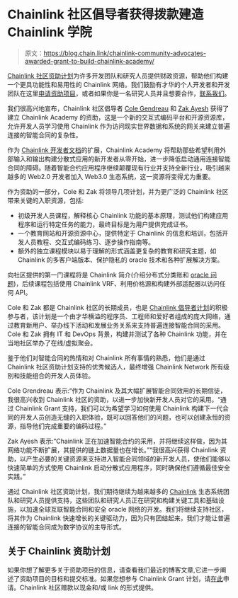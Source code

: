 # Chainlink 社区倡导者获得拨款建造 Chainlink 学院

> 原文：<https://blog.chain.link/chainlink-community-advocates-awarded-grant-to-build-chainlink-academy/>

[Chainlink 社区资助计划](https://blog.chain.link/introducing-the-chainlink-community-grant-program/)为许多开发团队和研究人员提供财政资源，帮助他们构建一个更具功能性和易用性的 Chainlink 网络。我们鼓励有才华的个人开发者和开发团队在这里[申请资助项目](https://chainlinkgrants.typeform.com/to/efEbsq)，或者如果你是一名研究人员并且想要合作，[联系我们](/cdn-cgi/l/email-protection#14667167717566777c54777c757d7a787d7a7f787576673a777b79)。

我们很高兴地宣布，Chainlink 社区倡导者 [Cole Gendreau](https://www.linkedin.com/public-profile/in/colegendreau/?challengeId=AQH9EAqGDWHnAwAAAXdIFxiKm7tS3Z4xJnabzzVMwT6RJGmFtomhowZqsyb9j1UsYB6F3nxI2dXzyOFx_SEsZSVkJgfzGQUBMg&submissionId=ce4d2351-c257-5e16-04af-4f8eec57db2a) 和 [Zak Ayesh](https://www.linkedin.com/public-profile/in/zakayesh?challengeId=AQErGrGUdQC-DQAAAXdIROQV2YxT8xla5WTp0xr0Q3SO27xWOXZvnAeamsAO1K4T_9CMTx6KdT9RUWWAkWPldSj7k5o4706aKA&submissionId=c31ad519-7d5a-5e16-a37c-90558d4db766) 获得了建立 Chainlink Academy 的资助，这是一个新的交互式编码平台和开源资源库，允许开发人员学习使用 Chainlink 作为访问现实世界数据和系统的网关来建立普遍连接的智能合同的复杂性。

作为 [Chainlink 开发者文档](https://docs.chain.link/)的扩展，Chainlink Academy 将帮助那些希望利用外部输入和输出构建分散式应用的新开发者从零开始，进一步降低启动通用连接智能合同的障碍。随着智能合约应用程序继续颠覆现有行业并支持全新行业，吸引越来越多的 Web2.0 开发者加入 Web3.0 生态系统，这一资源将变得尤为重要。

作为资助的一部分，Cole 和 Zak 将领导几项计划，并为更广泛的 Chainlink 社区带来关键的入职资源，包括:

*   初级开发人员课程，解释核心 Chainlink 功能的基本原理，测试他们构建应用程序和运行特定任务的能力，最终目标是为用户提供完成证书。
*   一个教育网站和开源资源中心，提供特定于 Chainlink 的信息和培训，包括开发人员教程、交互式编码练习、逐步操作指南等。
*   额外的独立课程模块以易于理解的形式涵盖更复杂的教育和研究主题，如 Chainlink 的多客户端版本、保护隐私的 oracle 技术和各种扩展解决方案。

向社区提供的第一门课程将是 Chainlink 简介(介绍分布式分类账和 [oracle 问题](https://blog.chain.link/what-is-the-blockchain-oracle-problem/))，后续课程包括使用 Chainlink VRF、利用价格源和构建外部适配器以访问任何 API。

Cole 和 Zak 都是 Chainlink 社区的长期成员，也是 [Chainlink 倡导者计划](https://chain.link/community/advocates)的积极参与者，该计划是一个由才华横溢的程序员、工程师和爱好者组成的庞大网络，通过教育新用户、举办线下活动和发展业务关系来支持普遍连接智能合同的采用。Cole 和 Zak 拥有 IT 和 DevOps 背景，构建并测试了各种 Chainlink 功能，并在当地社区举办了在线/虚拟聚会。

鉴于他们对智能合同的热情和对 Chainlink 所有事情的熟悉，他们是通过 Chainlink 社区资助计划支持的优秀候选人，最终增强 Chainlink Network 所有级别和技能组合的开发人员体验。

Cole Grendreau 表示:“作为 Chainlink 及其大幅扩展智能合同效用的长期信徒，我很高兴收到 Chainlink 社区的资助，以进一步加快新开发人员对它的采用。“通过 Chainlink Grant 支持，我们可以为希望学习如何使用 Chainlink 构建下一代合同的开发人员创造无缝的入职体验，既可以回答他们的问题，也可以创建永恒的资源，指导他们完成重要的编码过程。”

Zak Ayesh 表示:“Chainlink 正在加速智能合约的采用，并将继续这样做，因为其网络功能不断扩展，其提供的链上数据量也在增长。”“我很高兴获得 Chainlink 资助，以产生必要的关键资源来支持进入智能合同领域的新开发人员，使他们能够以快速简单的方式使用 Chainlink 启动分散式应用程序，同时确保他们遵循最佳安全实践。”

通过 Chainlink 社区资助计划，我们期待继续为越来越多的 [Chainlink](https://chain.link/) 生态系统团队和研究人员提供支持，这些团队和研究人员正在研究和构建关键工具和基础设施，以加速全球互联智能合同和安全 oracle 网络的开发。我们将继续支持社区，将其作为 Chainlink 快速增长的关键驱动力，因为只有团结起来，我们才能让普遍连接的智能合同成为数字协议的主导形式。

## 关于 Chainlink 资助计划

如果你想了解更多关于资助项目的信息，请查看我们最近的博客文章,它进一步阐述了资助项目的目标和提交标准。如果您想参与 Chainlink Grant 计划，请[在此](https://chainlinkgrants.typeform.com/to/efEbsq)申请。Chainlink 社区赠款以现金和/或 link 的形式提供。